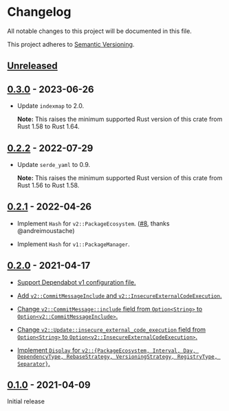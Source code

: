 # Changelog

All notable changes to this project will be documented in this file.

This project adheres to [Semantic Versioning](https://semver.org).

<!--
Note: In this file, do not use the hard wrap in the middle of a sentence for compatibility with GitHub comment style markdown rendering.
-->

## [Unreleased]

## [0.3.0] - 2023-06-26

- Update `indexmap` to 2.0.

  **Note:** This raises the minimum supported Rust version of this crate from Rust 1.58 to Rust 1.64.

## [0.2.2] - 2022-07-29

- Update `serde_yaml` to 0.9.

  **Note:** This raises the minimum supported Rust version of this crate from Rust 1.56 to Rust 1.58.

## [0.2.1] - 2022-04-26

- Implement `Hash` for `v2::PackageEcosystem`. ([#8](https://github.com/taiki-e/dependabot-config/pull/8), thanks @andreimoustache)

- Implement `Hash` for `v1::PackageManager`.

## [0.2.0] - 2021-04-17

- [Support Dependabot v1 configuration file.](https://github.com/taiki-e/dependabot-config/pull/3)

- [Add `v2::CommitMessageInclude` and `v2::InsecureExternalCodeExecution`.](https://github.com/taiki-e/dependabot-config/pull/3)

- [Change `v2::CommitMessage::include` field from `Option<String>` to `Option<v2::CommitMessageInclude>`.](https://github.com/taiki-e/dependabot-config/pull/3)

- [Change `v2::Update::insecure_external_code_execution` field from `Option<String>` to `Option<v2::InsecureExternalCodeExecution>`.](https://github.com/taiki-e/dependabot-config/pull/3)

- [Implement `Display` for `v2::{PackageEcosystem, Interval, Day, DependencyType, RebaseStrategy, VersioningStrategy, RegistryType, Separator}`.](https://github.com/taiki-e/dependabot-config/pull/3)

## [0.1.0] - 2021-04-09

Initial release

[Unreleased]: https://github.com/taiki-e/dependabot-config/compare/v0.3.0...HEAD
[0.3.0]: https://github.com/taiki-e/dependabot-config/compare/v0.2.2...v0.3.0
[0.2.2]: https://github.com/taiki-e/dependabot-config/compare/v0.2.1...v0.2.2
[0.2.1]: https://github.com/taiki-e/dependabot-config/compare/v0.2.0...v0.2.1
[0.2.0]: https://github.com/taiki-e/dependabot-config/compare/v0.1.0...v0.2.0
[0.1.0]: https://github.com/taiki-e/dependabot-config/releases/tag/v0.1.0
